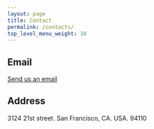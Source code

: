 ```yaml
---
layout: page
title: Contact
permalink: /contacts/
top_level_menu_weight: 10
---
```


## Email

<a href="mailto:{{ site.email }}">Send us an email</a>

## Address

3124 21st street.
San Francisco, CA. USA. 94110

